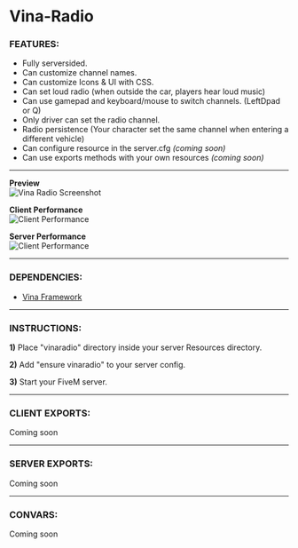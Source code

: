 # Vina-Radio
  
### FEATURES:
- Fully serversided.
- Can customize channel names.
- Can customize Icons & UI with CSS.
- Can set loud radio (when outside the car, players hear loud music)
- Can use gamepad and keyboard/mouse to switch channels. (LeftDpad or Q)
- Only driver can set the radio channel.
- Radio persistence (Your character set the same channel when entering a different vehicle)
- Can configure resource in the server.cfg *(coming soon)*
- Can use exports methods with your own resources *(coming soon)*
  
---
  
**Preview**  
![Vina Radio Screenshot](https://i.imgur.com/a1VllTD.png)  
  
**Client Performance**  
![Client Performance](https://i.imgur.com/okFBGDS.png)  
  
**Server Performance**  
![Client Performance](https://i.imgur.com/reqphqH.png)  
  
---
  
### DEPENDENCIES:
- [Vina Framework](https://github.com/VinaStar/Vina-Framework/releases)
  
---
   
### INSTRUCTIONS:
   
   **1)** Place "vinaradio" directory inside your server Resources directory.
   
   **2)** Add "ensure vinaradio" to your server config.
   
   **3)** Start your FiveM server.
   
---
  
### CLIENT EXPORTS:
Coming soon
  
---
  
### SERVER EXPORTS:
Coming soon  
  
---
  
### CONVARS:
Coming soon 
